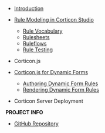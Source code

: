 - [Introduction](introduction.md)
- [Rule Modeling in Corticon Studio](Modeling-Rules/CorticonStudioBasics.md) 
  - [Rule Vocabulary](Modeling-Rules/rule-vocabulary/README.md)
  - [Rulesheets](Modeling-Rules/rulesheets/README.md)
  - [Ruleflows](Modeling-Rules/ruleflows/README.md)
  - [Rule Testing](Modeling-Rules/ruletests/README.md)

- Corticon.js
- [Corticon.js for Dynamic Forms](Dynamic-Forms/README.md)
  - [Authoring Dynamic Form Rules](Dynamic-Forms/Authoring-the-Rules/README.md)
  - [Rendering Dynamic Form Rules](Dynamic-Forms/Rendering-the-Rules/README.md)
- Corticon Server Deployment 
  

**PROJECT INFO**  
* [GitHub Repository](https://github.com/corticon/documentation/)

